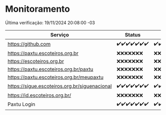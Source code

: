 # Monitoramento

Última verificação: 19/11/2024 20:08:00 -03

|Serviço|Status|Últimas 24h|
|---|---|---|
|https://github.com|<span title="2024-11-12: OK=23">✔️</span><span title="2024-11-13: OK=23">✔️</span><span title="2024-11-14: OK=23">✔️</span><span title="2024-11-15: OK=23">✔️</span><span title="2024-11-16: OK=23">✔️</span><span title="2024-11-17: OK=23">✔️</span><span title="2024-11-18: OK=22">✔️</span>|<span title="18/11/2024 20:08:00 -03 : 200">✔️</span><span title="18/11/2024 21:42:00 -03 : 200">✔️</span><span title="18/11/2024 23:16:00 -03 : 200">✔️</span><span title="19/11/2024 00:21:00 -03 : 200">✔️</span><span title="19/11/2024 01:11:00 -03 : 200">✔️</span><span title="19/11/2024 02:08:00 -03 : 200">✔️</span><span title="19/11/2024 03:12:00 -03 : 200">✔️</span><span title="19/11/2024 04:08:00 -03 : 200">✔️</span><span title="19/11/2024 05:12:00 -03 : 200">✔️</span><span title="19/11/2024 06:09:00 -03 : 200">✔️</span><span title="19/11/2024 07:09:00 -03 : 200">✔️</span><span title="19/11/2024 08:07:00 -03 : 200">✔️</span><span title="19/11/2024 09:16:00 -03 : 200">✔️</span><span title="19/11/2024 10:19:00 -03 : 200">✔️</span><span title="19/11/2024 11:08:00 -03 : 200">✔️</span><span title="19/11/2024 12:09:00 -03 : 200">✔️</span><span title="19/11/2024 13:10:00 -03 : 200">✔️</span><span title="19/11/2024 14:07:00 -03 : 200">✔️</span><span title="19/11/2024 15:11:00 -03 : 200">✔️</span><span title="19/11/2024 16:06:00 -03 : 200">✔️</span><span title="19/11/2024 17:09:00 -03 : 200">✔️</span><span title="19/11/2024 18:07:00 -03 : 200">✔️</span><span title="19/11/2024 19:07:00 -03 : 200">✔️</span><span title="19/11/2024 20:08:00 -03 : 200">✔️</span>|
|https://paxtu.escoteiros.org.br|<span title="2024-11-12: Falhas=23">❌</span><span title="2024-11-13: Falhas=23">❌</span><span title="2024-11-14: Falhas=23">❌</span><span title="2024-11-15: Falhas=23">❌</span><span title="2024-11-16: Falhas=23">❌</span><span title="2024-11-17: Falhas=23">❌</span><span title="2024-11-18: Falhas=22">❌</span>|<span title="18/11/2024 20:08:00 -03 : 403">❌</span><span title="18/11/2024 21:42:00 -03 : 403">❌</span><span title="18/11/2024 23:16:00 -03 : 403">❌</span><span title="19/11/2024 00:21:00 -03 : 403">❌</span><span title="19/11/2024 01:11:00 -03 : 403">❌</span><span title="19/11/2024 02:08:00 -03 : 403">❌</span><span title="19/11/2024 03:12:00 -03 : 403">❌</span><span title="19/11/2024 04:08:00 -03 : 403">❌</span><span title="19/11/2024 05:12:00 -03 : 403">❌</span><span title="19/11/2024 06:09:00 -03 : 403">❌</span><span title="19/11/2024 07:09:00 -03 : 403">❌</span><span title="19/11/2024 08:07:00 -03 : 403">❌</span><span title="19/11/2024 09:16:00 -03 : 403">❌</span><span title="19/11/2024 10:19:00 -03 : 403">❌</span><span title="19/11/2024 11:08:00 -03 : 403">❌</span><span title="19/11/2024 12:09:00 -03 : 403">❌</span><span title="19/11/2024 13:10:00 -03 : 403">❌</span><span title="19/11/2024 14:07:00 -03 : 403">❌</span><span title="19/11/2024 15:11:00 -03 : 403">❌</span><span title="19/11/2024 16:06:00 -03 : 403">❌</span><span title="19/11/2024 17:09:00 -03 : 403">❌</span><span title="19/11/2024 18:07:00 -03 : 403">❌</span><span title="19/11/2024 19:07:00 -03 : 403">❌</span><span title="19/11/2024 20:08:00 -03 : 403">❌</span>|
|https://escoteiros.org.br|<span title="2024-11-12: Falhas=23">❌</span><span title="2024-11-13: Falhas=23">❌</span><span title="2024-11-14: Falhas=23">❌</span><span title="2024-11-15: Falhas=23">❌</span><span title="2024-11-16: Falhas=23">❌</span><span title="2024-11-17: Falhas=23">❌</span><span title="2024-11-18: Falhas=22">❌</span>|<span title="18/11/2024 20:08:00 -03 : 403">❌</span><span title="18/11/2024 21:42:00 -03 : 403">❌</span><span title="18/11/2024 23:16:00 -03 : 403">❌</span><span title="19/11/2024 00:21:00 -03 : 403">❌</span><span title="19/11/2024 01:11:00 -03 : 403">❌</span><span title="19/11/2024 02:08:00 -03 : 403">❌</span><span title="19/11/2024 03:12:00 -03 : 403">❌</span><span title="19/11/2024 04:08:00 -03 : 403">❌</span><span title="19/11/2024 05:12:00 -03 : 403">❌</span><span title="19/11/2024 06:09:00 -03 : 403">❌</span><span title="19/11/2024 07:09:00 -03 : 403">❌</span><span title="19/11/2024 08:07:00 -03 : 403">❌</span><span title="19/11/2024 09:16:00 -03 : 403">❌</span><span title="19/11/2024 10:19:00 -03 : 403">❌</span><span title="19/11/2024 11:08:00 -03 : 403">❌</span><span title="19/11/2024 12:09:00 -03 : 403">❌</span><span title="19/11/2024 13:10:00 -03 : 403">❌</span><span title="19/11/2024 14:07:00 -03 : 403">❌</span><span title="19/11/2024 15:11:00 -03 : 403">❌</span><span title="19/11/2024 16:06:00 -03 : 403">❌</span><span title="19/11/2024 17:09:00 -03 : 403">❌</span><span title="19/11/2024 18:07:00 -03 : 403">❌</span><span title="19/11/2024 19:07:00 -03 : 403">❌</span><span title="19/11/2024 20:08:00 -03 : 403">❌</span>|
|https://paxtu.escoteiros.org.br/paxtu|<span title="2024-11-12: Falhas=23">❌</span><span title="2024-11-13: Falhas=23">❌</span><span title="2024-11-14: Falhas=23">❌</span><span title="2024-11-15: Falhas=23">❌</span><span title="2024-11-16: Falhas=23">❌</span><span title="2024-11-17: Falhas=23">❌</span><span title="2024-11-18: Falhas=22">❌</span>|<span title="18/11/2024 20:08:00 -03 : 403">❌</span><span title="18/11/2024 21:42:00 -03 : 403">❌</span><span title="18/11/2024 23:16:00 -03 : 403">❌</span><span title="19/11/2024 00:21:00 -03 : 403">❌</span><span title="19/11/2024 01:11:00 -03 : 403">❌</span><span title="19/11/2024 02:08:00 -03 : 403">❌</span><span title="19/11/2024 03:12:00 -03 : 403">❌</span><span title="19/11/2024 04:08:00 -03 : 403">❌</span><span title="19/11/2024 05:12:00 -03 : 403">❌</span><span title="19/11/2024 06:09:00 -03 : 403">❌</span><span title="19/11/2024 07:09:00 -03 : 403">❌</span><span title="19/11/2024 08:07:00 -03 : 403">❌</span><span title="19/11/2024 09:16:00 -03 : 403">❌</span><span title="19/11/2024 10:19:00 -03 : 403">❌</span><span title="19/11/2024 11:08:00 -03 : 403">❌</span><span title="19/11/2024 12:09:00 -03 : 403">❌</span><span title="19/11/2024 13:10:00 -03 : 403">❌</span><span title="19/11/2024 14:07:00 -03 : 403">❌</span><span title="19/11/2024 15:11:00 -03 : 403">❌</span><span title="19/11/2024 16:06:00 -03 : 403">❌</span><span title="19/11/2024 17:09:00 -03 : 403">❌</span><span title="19/11/2024 18:07:00 -03 : 403">❌</span><span title="19/11/2024 19:07:00 -03 : 403">❌</span><span title="19/11/2024 20:08:00 -03 : 403">❌</span>|
|https://paxtu.escoteiros.org.br/meupaxtu|<span title="2024-11-12: Falhas=23">❌</span><span title="2024-11-13: Falhas=23">❌</span><span title="2024-11-14: Falhas=23">❌</span><span title="2024-11-15: Falhas=23">❌</span><span title="2024-11-16: Falhas=23">❌</span><span title="2024-11-17: Falhas=23">❌</span><span title="2024-11-18: Falhas=22">❌</span>|<span title="18/11/2024 20:08:00 -03 : 403">❌</span><span title="18/11/2024 21:42:00 -03 : 403">❌</span><span title="18/11/2024 23:16:00 -03 : 403">❌</span><span title="19/11/2024 00:21:00 -03 : 403">❌</span><span title="19/11/2024 01:11:00 -03 : 403">❌</span><span title="19/11/2024 02:08:00 -03 : 403">❌</span><span title="19/11/2024 03:12:00 -03 : 403">❌</span><span title="19/11/2024 04:08:00 -03 : 403">❌</span><span title="19/11/2024 05:12:00 -03 : 403">❌</span><span title="19/11/2024 06:09:00 -03 : 403">❌</span><span title="19/11/2024 07:09:00 -03 : 403">❌</span><span title="19/11/2024 08:07:00 -03 : 403">❌</span><span title="19/11/2024 09:16:00 -03 : 403">❌</span><span title="19/11/2024 10:19:00 -03 : 403">❌</span><span title="19/11/2024 11:08:00 -03 : 403">❌</span><span title="19/11/2024 12:09:00 -03 : 403">❌</span><span title="19/11/2024 13:10:00 -03 : 403">❌</span><span title="19/11/2024 14:07:00 -03 : 403">❌</span><span title="19/11/2024 15:11:00 -03 : 403">❌</span><span title="19/11/2024 16:06:00 -03 : 403">❌</span><span title="19/11/2024 17:09:00 -03 : 403">❌</span><span title="19/11/2024 18:07:00 -03 : 403">❌</span><span title="19/11/2024 19:07:00 -03 : 403">❌</span><span title="19/11/2024 20:08:00 -03 : 403">❌</span>|
|https://sigue.escoteiros.org.br/siguenacional|<span title="2024-11-12: OK=23">✔️</span><span title="2024-11-13: OK=23">✔️</span><span title="2024-11-14: OK=23">✔️</span><span title="2024-11-15: OK=23">✔️</span><span title="2024-11-16: OK=23">✔️</span><span title="2024-11-17: OK=23">✔️</span><span title="2024-11-18: OK=22">✔️</span>|<span title="18/11/2024 20:08:00 -03 : 200">✔️</span><span title="18/11/2024 21:42:00 -03 : 200">✔️</span><span title="18/11/2024 23:16:00 -03 : 200">✔️</span><span title="19/11/2024 00:21:00 -03 : 200">✔️</span><span title="19/11/2024 01:11:00 -03 : 200">✔️</span><span title="19/11/2024 02:08:00 -03 : 200">✔️</span><span title="19/11/2024 03:12:00 -03 : 200">✔️</span><span title="19/11/2024 04:08:00 -03 : 200">✔️</span><span title="19/11/2024 05:12:00 -03 : 200">✔️</span><span title="19/11/2024 06:09:00 -03 : 200">✔️</span><span title="19/11/2024 07:09:00 -03 : 200">✔️</span><span title="19/11/2024 08:07:00 -03 : 200">✔️</span><span title="19/11/2024 09:16:00 -03 : 200">✔️</span><span title="19/11/2024 10:19:00 -03 : 200">✔️</span><span title="19/11/2024 11:08:00 -03 : 200">✔️</span><span title="19/11/2024 12:09:00 -03 : 200">✔️</span><span title="19/11/2024 13:10:00 -03 : 200">✔️</span><span title="19/11/2024 14:07:00 -03 : 200">✔️</span><span title="19/11/2024 15:11:00 -03 : 200">✔️</span><span title="19/11/2024 16:06:00 -03 : 200">✔️</span><span title="19/11/2024 17:09:00 -03 : 200">✔️</span><span title="19/11/2024 18:07:00 -03 : 200">✔️</span><span title="19/11/2024 19:07:00 -03 : 200">✔️</span><span title="19/11/2024 20:08:00 -03 : 200">✔️</span>|
|https://id.escoteiros.org.br/|<span title="2024-11-12: Falhas=23">❌</span><span title="2024-11-13: Falhas=23">❌</span><span title="2024-11-14: Falhas=23">❌</span><span title="2024-11-15: Falhas=23">❌</span><span title="2024-11-16: Falhas=23">❌</span><span title="2024-11-17: Falhas=23">❌</span><span title="2024-11-18: Falhas=22">❌</span>|<span title="18/11/2024 20:08:00 -03 : 403">❌</span><span title="18/11/2024 21:42:00 -03 : 403">❌</span><span title="18/11/2024 23:16:00 -03 : 403">❌</span><span title="19/11/2024 00:21:00 -03 : 403">❌</span><span title="19/11/2024 01:11:00 -03 : 403">❌</span><span title="19/11/2024 02:08:00 -03 : 403">❌</span><span title="19/11/2024 03:12:00 -03 : 403">❌</span><span title="19/11/2024 04:08:00 -03 : 403">❌</span><span title="19/11/2024 05:12:00 -03 : 403">❌</span><span title="19/11/2024 06:09:00 -03 : 403">❌</span><span title="19/11/2024 07:09:00 -03 : 403">❌</span><span title="19/11/2024 08:07:00 -03 : 403">❌</span><span title="19/11/2024 09:16:00 -03 : 403">❌</span><span title="19/11/2024 10:19:00 -03 : 403">❌</span><span title="19/11/2024 11:08:00 -03 : 403">❌</span><span title="19/11/2024 12:09:00 -03 : 403">❌</span><span title="19/11/2024 13:10:00 -03 : 403">❌</span><span title="19/11/2024 14:07:00 -03 : 403">❌</span><span title="19/11/2024 15:11:00 -03 : 403">❌</span><span title="19/11/2024 16:06:00 -03 : 403">❌</span><span title="19/11/2024 17:09:00 -03 : 403">❌</span><span title="19/11/2024 18:07:00 -03 : 403">❌</span><span title="19/11/2024 19:07:00 -03 : 403">❌</span><span title="19/11/2024 20:08:00 -03 : 403">❌</span>|
|Paxtu Login|<span title="2024-11-12: OK=23">✔️</span><span title="2024-11-13: OK=23">✔️</span><span title="2024-11-14: OK=23">✔️</span><span title="2024-11-15: OK=23">✔️</span><span title="2024-11-16: OK=23">✔️</span><span title="2024-11-17: OK=23">✔️</span><span title="2024-11-18: OK=22">✔️</span>|<span title="18/11/2024 20:08:00 -03 : 200">✔️</span><span title="18/11/2024 21:42:00 -03 : 200">✔️</span><span title="18/11/2024 23:16:00 -03 : 200">✔️</span><span title="19/11/2024 00:21:00 -03 : 200">✔️</span><span title="19/11/2024 01:11:00 -03 : 200">✔️</span><span title="19/11/2024 02:08:00 -03 : 200">✔️</span><span title="19/11/2024 03:12:00 -03 : 200">✔️</span><span title="19/11/2024 04:08:00 -03 : 200">✔️</span><span title="19/11/2024 05:12:00 -03 : 200">✔️</span><span title="19/11/2024 06:09:00 -03 : 200">✔️</span><span title="19/11/2024 07:09:00 -03 : 200">✔️</span><span title="19/11/2024 08:07:00 -03 : 200">✔️</span><span title="19/11/2024 09:16:00 -03 : 200">✔️</span><span title="19/11/2024 10:19:00 -03 : 200">✔️</span><span title="19/11/2024 11:08:00 -03 : 200">✔️</span><span title="19/11/2024 12:09:00 -03 : 200">✔️</span><span title="19/11/2024 13:10:00 -03 : 200">✔️</span><span title="19/11/2024 14:07:00 -03 : 200">✔️</span><span title="19/11/2024 15:11:00 -03 : 200">✔️</span><span title="19/11/2024 16:06:00 -03 : 200">✔️</span><span title="19/11/2024 17:09:00 -03 : 200">✔️</span><span title="19/11/2024 18:07:00 -03 : 200">✔️</span><span title="19/11/2024 19:07:00 -03 : 200">✔️</span><span title="19/11/2024 20:08:00 -03 : 200">✔️</span>|
